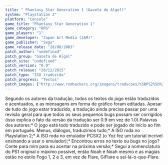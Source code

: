 ```yaml
---
title: " Phantasy Star Generation 1 (Gazeta de Algol)"
system: "Playstation 2"
platform: "Console"
game_title: "Phantasy Star Generation 1"
game_category: "RPG"
game_players: "1"
game_developer: "Japan Art Media (JAM)"
game_publisher: "Sega"
game_release_date: "28/08/2003"
patch_author: "undefined"
patch_group: "Gazeta de Algol"
patch_site: "undefined"
patch_version: "0.9"
patch_release: "20/12/2015"
patch_type: "ISO traduzida"
patch_progress: "Textos"
patch_images: ["http://www.romhackers.org/imagens/traducoes/%5BPS2%5D%20Phantasy%20Star%20Generation%201%20-%20Gazeta%20de%20Algol%20-%201.jpg","http://www.romhackers.org/imagens/traducoes/%5BPS2%5D%20Phantasy%20Star%20Generation%201%20-%20Gazeta%20de%20Algol%20-%202.jpg","http://www.romhackers.org/imagens/traducoes/%5BPS2%5D%20Phantasy%20Star%20Generation%201%20-%20Gazeta%20de%20Algol%20-%203.jpg"]
---
```

Segundo os autores da tradução, todos os textos do jogo estão traduzidos e acentuados, e as mensagens em forma de gráfico foram editadas. Apesar de tudo do jogo estar traduzido, a tradução ainda precisa passar por uma revisão geral para que todos os seus pequenos bugs possam ser corrigidos (isso explica o fato da versão da tradução ser 0.9 em vez de 1.0).Palavras dos autores:* O jogo está todo traduzido e pode ser jogado do início ao fim em português. Menus, diálogos, traduzimos tudo;* A ISO roda no Playstation 2;* A ISO roda no emulador PCSX2 (o Yoz fez um tutorial incrível ensinando a usar o emulador);* Encontrou erros no texto ou bugs no jogo? Conte para mim para eu acertar na próxima versão;* Segui a nomenclatura do PS1 original o máximo possível, então Noah é Noah mesmo e as magias estão no estilo Fogo 1, 2 e 3, em vez de Flare, GiFlare e sei-lá-o-que-Flare.